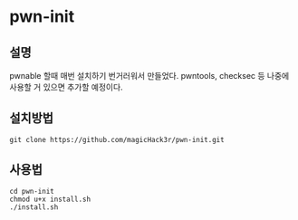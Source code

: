 # pwn-init


## 설명
pwnable 할때 매번 설치하기 번거러워서 만들었다. pwntools, checksec 등 나중에 사용할 거 있으면 추가할 예정이다.

## 설치방법
```
git clone https://github.com/magicHack3r/pwn-init.git
```

## 사용법
```
cd pwn-init
chmod u+x install.sh
./install.sh
```

